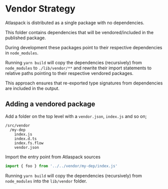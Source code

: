# Vendor Strategy

Atlaspack is distributed as a single package with no dependencies.

This folder contains dependencies that will be vendored/included in the published package.

During development these packages point to their respective dependencies in `node_modules`.

Running `yarn build` will copy the dependencies (recursively) from `node_modules` to `./lib/vendor/**` 
and rewrite their import statements to relative paths pointing to their respective vendored packages.

This approach ensures that re-exported type signatures from dependencies are included in the output.

## Adding a vendored package

Add a folder on the top level with a `vendor.json`, `index.js` and so on;

```
/src/vendor
  /my-dep
    index.js
    index.d.ts
    index.fs.flow
    vendor.json
```

Import the entry point from Atlaspack sources

```typescript
import { foo } from '../../vendor/my-dep/index.js'
``` 

Running `yarn build` will copy the dependencies (recursively) from `node_modules` into the `lib/vendor` folder.
